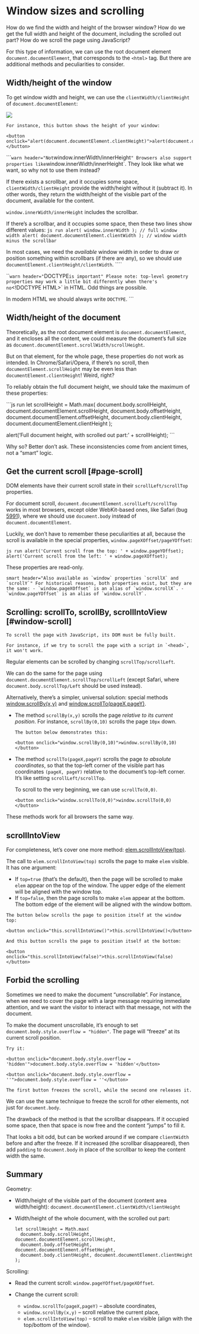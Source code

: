 # Window sizes and scrolling

How do we find the width and height of the browser window? How do we get the full width and height of the document, including the scrolled out part? How do we scroll the page using JavaScript?

For this type of information, we can use the root document element `document.documentElement`, that corresponds to the `<html>` tag. But there are additional methods and peculiarities to consider.

## Width/height of the window

To get window width and height, we can use the `clientWidth/clientHeight` of `document.documentElement`:

![](document-client-width-height.svg)

    For instance, this button shows the height of your window:

    <button onclick="alert(document.documentElement.clientHeight)">alert(document.documentElement.clientHeight)</button>

\`\`\``warn header="Not`window.innerWidth/innerHeight`" Browsers also support properties like`window.innerWidth/innerHeight\`. They look like what we want, so why not to use them instead?

If there exists a scrollbar, and it occupies some space, `clientWidth/clientHeight` provide the width/height without it (subtract it). In other words, they return the width/height of the visible part of the document, available for the content.

`window.innerWidth/innerHeight` includes the scrollbar.

If there’s a scrollbar, and it occupies some space, then these two lines show different values: `js run alert( window.innerWidth ); // full window width alert( document.documentElement.clientWidth ); // window width minus the scrollbar`

In most cases, we need the _available_ window width in order to draw or position something within scrollbars (if there are any), so we should use `documentElement.clientHeight/clientWidth`. \`\`\`\`

\`\``warn header="`DOCTYPE`is important" Please note: top-level geometry properties may work a little bit differently when there's no`&lt;!DOCTYPE HTML&gt;\` in HTML. Odd things are possible.

In modern HTML we should always write `DOCTYPE`. \`\`\`

## Width/height of the document

Theoretically, as the root document element is `document.documentElement`, and it encloses all the content, we could measure the document’s full size as `document.documentElement.scrollWidth/scrollHeight`.

But on that element, for the whole page, these properties do not work as intended. In Chrome/Safari/Opera, if there’s no scroll, then `documentElement.scrollHeight` may be even less than `documentElement.clientHeight`! Weird, right?

To reliably obtain the full document height, we should take the maximum of these properties:

\`\`\`js run let scrollHeight = Math.max( document.body.scrollHeight, document.documentElement.scrollHeight, document.body.offsetHeight, document.documentElement.offsetHeight, document.body.clientHeight, document.documentElement.clientHeight );

alert(‘Full document height, with scrolled out part:’ + scrollHeight); \`\`\`

Why so? Better don’t ask. These inconsistencies come from ancient times, not a “smart” logic.

## Get the current scroll \[\#page-scroll\]

DOM elements have their current scroll state in their `scrollLeft/scrollTop` properties.

For document scroll, `document.documentElement.scrollLeft/scrollTop` works in most browsers, except older WebKit-based ones, like Safari (bug [5991](https://bugs.webkit.org/show_bug.cgi?id=5991)), where we should use `document.body` instead of `document.documentElement`.

Luckily, we don’t have to remember these peculiarities at all, because the scroll is available in the special properties, `window.pageXOffset/pageYOffset`:

`js run alert('Current scroll from the top: ' + window.pageYOffset); alert('Current scroll from the left: ' + window.pageXOffset);`

These properties are read-only.

`` smart header="Also available as `window` properties `scrollX` and `scrollY`" For historical reasons, both properties exist, but they are the same: - `window.pageXOffset` is an alias of `window.scrollX`. - `window.pageYOffset` is an alias of `window.scrollY`. ``

## Scrolling: scrollTo, scrollBy, scrollIntoView \[\#window-scroll\]

    To scroll the page with JavaScript, its DOM must be fully built.

    For instance, if we try to scroll the page with a script in `<head>`, it won't work.

Regular elements can be scrolled by changing `scrollTop/scrollLeft`.

We can do the same for the page using `document.documentElement.scrollTop/scrollLeft` (except Safari, where `document.body.scrollTop/Left` should be used instead).

Alternatively, there’s a simpler, universal solution: special methods [window.scrollBy(x,y)](mdn:api/Window/scrollBy) and [window.scrollTo(pageX,pageY)](mdn:api/Window/scrollTo).

- The method `scrollBy(x,y)` scrolls the page _relative to its current position_. For instance, `scrollBy(0,10)` scrolls the page `10px` down.

      The button below demonstrates this:

      <button onclick="window.scrollBy(0,10)">window.scrollBy(0,10)</button>

- The method `scrollTo(pageX,pageY)` scrolls the page _to absolute coordinates_, so that the top-left corner of the visible part has coordinates `(pageX, pageY)` relative to the document’s top-left corner. It’s like setting `scrollLeft/scrollTop`.

  To scroll to the very beginning, we can use `scrollTo(0,0)`.

      <button onclick="window.scrollTo(0,0)">window.scrollTo(0,0)</button>

These methods work for all browsers the same way.

## scrollIntoView

For completeness, let’s cover one more method: [elem.scrollIntoView(top)](mdn:api/Element/scrollIntoView).

The call to `elem.scrollIntoView(top)` scrolls the page to make `elem` visible. It has one argument:

- If `top=true` (that’s the default), then the page will be scrolled to make `elem` appear on the top of the window. The upper edge of the element will be aligned with the window top.
- If `top=false`, then the page scrolls to make `elem` appear at the bottom. The bottom edge of the element will be aligned with the window bottom.

<!-- -->

    The button below scrolls the page to position itself at the window top:

    <button onclick="this.scrollIntoView()">this.scrollIntoView()</button>

    And this button scrolls the page to position itself at the bottom:

    <button onclick="this.scrollIntoView(false)">this.scrollIntoView(false)</button>

## Forbid the scrolling

Sometimes we need to make the document “unscrollable”. For instance, when we need to cover the page with a large message requiring immediate attention, and we want the visitor to interact with that message, not with the document.

To make the document unscrollable, it’s enough to set `document.body.style.overflow = "hidden"`. The page will “freeze” at its current scroll position.

    Try it:

    <button onclick="document.body.style.overflow = 'hidden'">document.body.style.overflow = 'hidden'</button>

    <button onclick="document.body.style.overflow = ''">document.body.style.overflow = ''</button>

    The first button freezes the scroll, while the second one releases it.

We can use the same technique to freeze the scroll for other elements, not just for `document.body`.

The drawback of the method is that the scrollbar disappears. If it occupied some space, then that space is now free and the content “jumps” to fill it.

That looks a bit odd, but can be worked around if we compare `clientWidth` before and after the freeze. If it increased (the scrollbar disappeared), then add `padding` to `document.body` in place of the scrollbar to keep the content width the same.

## Summary

Geometry:

- Width/height of the visible part of the document (content area width/height): `document.documentElement.clientWidth/clientHeight`
- Width/height of the whole document, with the scrolled out part:

      let scrollHeight = Math.max(
        document.body.scrollHeight, document.documentElement.scrollHeight,
        document.body.offsetHeight, document.documentElement.offsetHeight,
        document.body.clientHeight, document.documentElement.clientHeight
      );

Scrolling:

- Read the current scroll: `window.pageYOffset/pageXOffset`.
- Change the current scroll:

  - `window.scrollTo(pageX,pageY)` – absolute coordinates,
  - `window.scrollBy(x,y)` – scroll relative the current place,
  - `elem.scrollIntoView(top)` – scroll to make `elem` visible (align with the top/bottom of the window).
